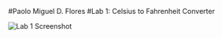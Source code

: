 #Paolo Miguel D. Flores
#Lab 1: Celsius to Fahrenheit Converter

![Lab 1 Screenshot](https://raw.githubusercontent.com/paolofloress44/FECP-Java-Session1-Operators/main/Screenshot%202025-07-01%20at%202.55.13%E2%80%AFPM.png "Lab 1 Screenshot")
